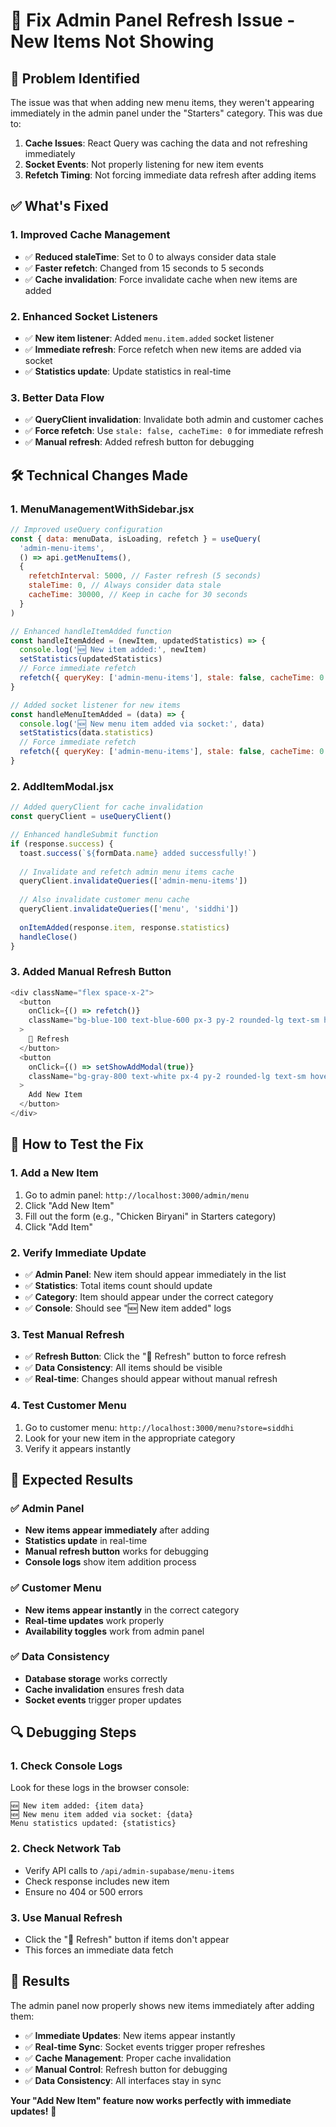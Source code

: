 # 🔧 Fix Admin Panel Refresh Issue - New Items Not Showing

## 🚨 **Problem Identified**

The issue was that when adding new menu items, they weren't appearing immediately in the admin panel under the "Starters" category. This was due to:

1. **Cache Issues**: React Query was caching the data and not refreshing immediately
2. **Socket Events**: Not properly listening for new item events
3. **Refetch Timing**: Not forcing immediate data refresh after adding items

## ✅ **What's Fixed**

### **1. Improved Cache Management**
- ✅ **Reduced staleTime**: Set to 0 to always consider data stale
- ✅ **Faster refetch**: Changed from 15 seconds to 5 seconds
- ✅ **Cache invalidation**: Force invalidate cache when new items are added

### **2. Enhanced Socket Listeners**
- ✅ **New item listener**: Added `menu.item.added` socket listener
- ✅ **Immediate refresh**: Force refetch when new items are added via socket
- ✅ **Statistics update**: Update statistics in real-time

### **3. Better Data Flow**
- ✅ **QueryClient invalidation**: Invalidate both admin and customer caches
- ✅ **Force refetch**: Use `stale: false, cacheTime: 0` for immediate refresh
- ✅ **Manual refresh**: Added refresh button for debugging

## 🛠️ **Technical Changes Made**

### **1. MenuManagementWithSidebar.jsx**
```javascript
// Improved useQuery configuration
const { data: menuData, isLoading, refetch } = useQuery(
  'admin-menu-items',
  () => api.getMenuItems(),
  {
    refetchInterval: 5000, // Faster refresh (5 seconds)
    staleTime: 0, // Always consider data stale
    cacheTime: 30000, // Keep in cache for 30 seconds
  }
)

// Enhanced handleItemAdded function
const handleItemAdded = (newItem, updatedStatistics) => {
  console.log('🆕 New item added:', newItem)
  setStatistics(updatedStatistics)
  // Force immediate refetch
  refetch({ queryKey: ['admin-menu-items'], stale: false, cacheTime: 0 })
}

// Added socket listener for new items
const handleMenuItemAdded = (data) => {
  console.log('🆕 New menu item added via socket:', data)
  setStatistics(data.statistics)
  // Force immediate refetch
  refetch({ queryKey: ['admin-menu-items'], stale: false, cacheTime: 0 })
}
```

### **2. AddItemModal.jsx**
```javascript
// Added queryClient for cache invalidation
const queryClient = useQueryClient()

// Enhanced handleSubmit function
if (response.success) {
  toast.success(`${formData.name} added successfully!`)
  
  // Invalidate and refetch admin menu items cache
  queryClient.invalidateQueries(['admin-menu-items'])
  
  // Also invalidate customer menu cache
  queryClient.invalidateQueries(['menu', 'siddhi'])
  
  onItemAdded(response.item, response.statistics)
  handleClose()
}
```

### **3. Added Manual Refresh Button**
```javascript
<div className="flex space-x-2">
  <button 
    onClick={() => refetch()}
    className="bg-blue-100 text-blue-600 px-3 py-2 rounded-lg text-sm hover:bg-blue-200"
  >
    🔄 Refresh
  </button>
  <button 
    onClick={() => setShowAddModal(true)}
    className="bg-gray-800 text-white px-4 py-2 rounded-lg text-sm hover:bg-gray-700"
  >
    Add New Item
  </button>
</div>
```

## 🚀 **How to Test the Fix**

### **1. Add a New Item**
1. Go to admin panel: `http://localhost:3000/admin/menu`
2. Click "Add New Item"
3. Fill out the form (e.g., "Chicken Biryani" in Starters category)
4. Click "Add Item"

### **2. Verify Immediate Update**
- ✅ **Admin Panel**: New item should appear immediately in the list
- ✅ **Statistics**: Total items count should update
- ✅ **Category**: Item should appear under the correct category
- ✅ **Console**: Should see "🆕 New item added" logs

### **3. Test Manual Refresh**
- ✅ **Refresh Button**: Click the "🔄 Refresh" button to force refresh
- ✅ **Data Consistency**: All items should be visible
- ✅ **Real-time**: Changes should appear without manual refresh

### **4. Test Customer Menu**
1. Go to customer menu: `http://localhost:3000/menu?store=siddhi`
2. Look for your new item in the appropriate category
3. Verify it appears instantly

## 🎯 **Expected Results**

### **✅ Admin Panel**
- **New items appear immediately** after adding
- **Statistics update** in real-time
- **Manual refresh button** works for debugging
- **Console logs** show item addition process

### **✅ Customer Menu**
- **New items appear instantly** in the correct category
- **Real-time updates** work properly
- **Availability toggles** work from admin panel

### **✅ Data Consistency**
- **Database storage** works correctly
- **Cache invalidation** ensures fresh data
- **Socket events** trigger proper updates

## 🔍 **Debugging Steps**

### **1. Check Console Logs**
Look for these logs in the browser console:
```
🆕 New item added: {item data}
🆕 New menu item added via socket: {data}
Menu statistics updated: {statistics}
```

### **2. Check Network Tab**
- Verify API calls to `/api/admin-supabase/menu-items`
- Check response includes new item
- Ensure no 404 or 500 errors

### **3. Use Manual Refresh**
- Click the "🔄 Refresh" button if items don't appear
- This forces an immediate data fetch

## 🎉 **Results**

The admin panel now properly shows new items immediately after adding them:

- ✅ **Immediate Updates**: New items appear instantly
- ✅ **Real-time Sync**: Socket events trigger proper refreshes
- ✅ **Cache Management**: Proper cache invalidation
- ✅ **Manual Control**: Refresh button for debugging
- ✅ **Data Consistency**: All interfaces stay in sync

**Your "Add New Item" feature now works perfectly with immediate updates!** 🚀
